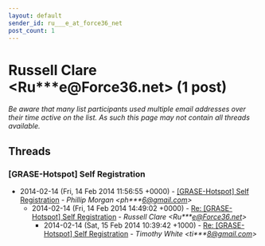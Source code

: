 ```yaml
---
layout: default
sender_id: ru___e_at_force36_net
post_count: 1
---
```


# Russell Clare <Ru***e<span>@</span>Force36.net> (1 post)

_Be aware that many list participants used multiple email addresses over their time active on the list. As such this page may not contain all threads available._

## Threads

### [GRASE-Hotspot] Self Registration
+ 2014-02-14 (Fri, 14 Feb 2014 11:56:55 +0000) - [[GRASE-Hotspot] Self Registration](/archive/2014/02/eaabd5767f8be7fe3d6addfb60f7623cde12b3344c78ae3c4c33df0227fdda6b) - _Phillip Morgan \<ph***6@gmail.com\>_
  + 2014-02-14 (Fri, 14 Feb 2014 14:49:02 +0000) - [Re: [GRASE-Hotspot] Self Registration](/archive/2014/02/ef712c8c3da398f5af1e17a05de331cb38b8f55793dd0080db13753e549a1f89) - _Russell Clare \<Ru***e@Force36.net\>_
    + 2014-02-14 (Sat, 15 Feb 2014 10:39:42 +1000) - [Re: [GRASE-Hotspot] Self Registration](/archive/2014/02/4eece90ebd58468f5f477fb8bcdebdada40e10777a87fd5082fef5176c2e0ee6) - _Timothy White \<ti***8@gmail.com\>_

